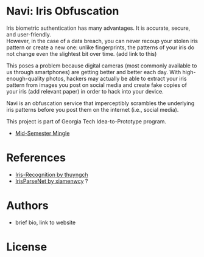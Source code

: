# Navi: Iris Obfuscation
Iris biometric authentication has many advantages. It is accurate, secure, and user-friendly.  
However, in the case of a data breach, you can never recoup your stolen iris pattern or create a new one: 
unlike fingerprints, the patterns of your iris do not change even the slightest bit over time. (add link to this)

This poses a problem because digital cameras (most commonly available to us through smartphones) are getting better and better each day. With high-enough-quality photos, hackers may actually be able to extract your iris pattern from images you post on social media and create fake copies of your iris (add relevant paper) in order to hack into your device. 

Navi is an obfuscation service that imperceptibly scrambles the underlying iris patterns before you post them on the internet (i.e., social media). 

This project is part of Georgia Tech Idea-to-Prototype program.
- [Mid-Semester Mingle](https://docs.google.com/presentation/d/1MJy-Nkgix2SgDqtjfocZ5BrSnWEfR48r50xLI_NZt5Y/edit?usp=sharing)

# References
- [Iris-Recognition by thuyngch](https://github.com/thuyngch/Iris-Recognition)
- [IrisParseNet by xiamenwcy](https://github.com/xiamenwcy/IrisParseNet) ?

# Authors
- brief bio, link to website

# License
